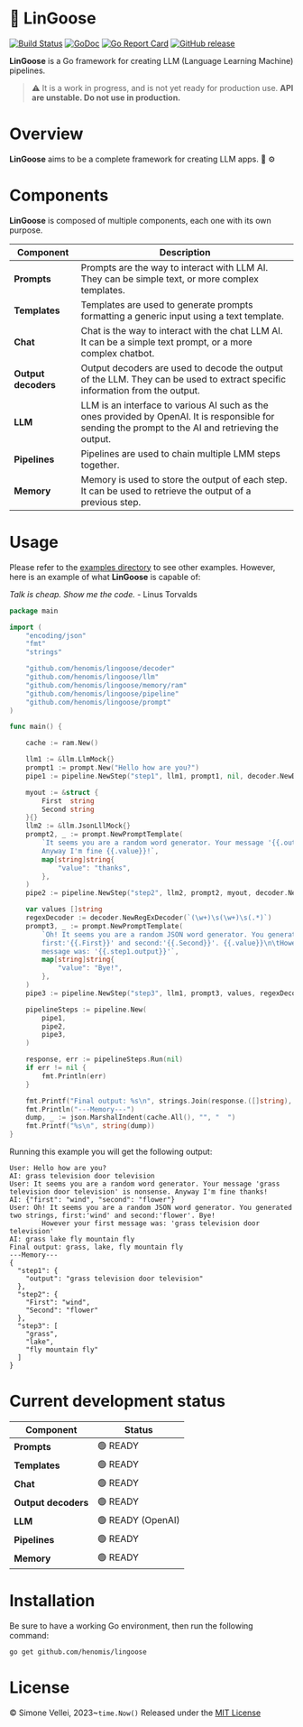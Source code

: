 # 🪿 LinGoose

[![Build Status](https://github.com/henomis/lingoose/actions/workflows/test.yml/badge.svg)](https://github.com/henomis/lingoose/actions/workflows/test.yml) [![GoDoc](https://godoc.org/github.com/henomis/lingoose?status.svg)](https://godoc.org/github.com/henomis/lingoose) [![Go Report Card](https://goreportcard.com/badge/github.com/henomis/lingoose)](https://goreportcard.com/report/github.com/henomis/lingoose) [![GitHub release](https://img.shields.io/github/release/henomis/lingoose.svg)](https://github.com/henomis/lingoose/releases)

**LinGoose** is a Go framework for creating LLM (Language Learning Machine) pipelines.
> :warning: It is a work in progress, and is not yet ready for production use. **API are unstable. Do not use in production.**

# Overview
**LinGoose** aims to be a complete framework for creating LLM apps. :robot: :gear:

# Components
**LinGoose** is composed of multiple components, each one with its own purpose.

| Component | Description |
| --- | --- |
|**Prompts** | Prompts are the way to interact with LLM AI. They can be simple text, or more complex templates. |
|**Templates** | Templates are used to generate prompts formatting a generic input using a text template. |
|**Chat** | Chat is the way to interact with the chat LLM AI. It can be a simple text prompt, or a more complex chatbot. |
|**Output decoders** | Output decoders are used to decode the output of the LLM. They can be used to extract specific information from the output. |
|**LLM** | LLM is an interface to various AI such as the ones provided by OpenAI. It is responsible for sending the prompt to the AI and retrieving the output. |
|**Pipelines** | Pipelines are used to chain multiple LMM steps together. |
|**Memory** | Memory is used to store the output of each step. It can be used to retrieve the output of a previous step. |

# Usage

Please refer to the [examples directory](examples/) to see other examples. However, here is an example of what **LinGoose** is capable of:

_Talk is cheap. Show me the code._ - Linus Torvalds

```go
package main

import (
	"encoding/json"
	"fmt"
	"strings"

	"github.com/henomis/lingoose/decoder"
	"github.com/henomis/lingoose/llm"
	"github.com/henomis/lingoose/memory/ram"
	"github.com/henomis/lingoose/pipeline"
	"github.com/henomis/lingoose/prompt"
)

func main() {

	cache := ram.New()

	llm1 := &llm.LlmMock{}
	prompt1 := prompt.New("Hello how are you?")
	pipe1 := pipeline.NewStep("step1", llm1, prompt1, nil, decoder.NewDefaultDecoder(), cache)

	myout := &struct {
		First  string
		Second string
	}{}
	llm2 := &llm.JsonLllMock{}
	prompt2, _ := prompt.NewPromptTemplate(
		`It seems you are a random word generator. Your message '{{.output}}' is nonsense. 
		Anyway I'm fine {{.value}}!`,
		map[string]string{
			"value": "thanks",
		},
	)
	pipe2 := pipeline.NewStep("step2", llm2, prompt2, myout, decoder.NewJSONDecoder(), cache)

	var values []string
	regexDecoder := decoder.NewRegExDecoder(`(\w+)\s(\w+)\s(.*)`)
	prompt3, _ := prompt.NewPromptTemplate(
		`Oh! It seems you are a random JSON word generator. You generated two strings, 
		first:'{{.First}}' and second:'{{.Second}}'. {{.value}}\n\tHowever your first 
		message was: '{{.step1.output}}'`,
		map[string]string{
			"value": "Bye!",
		},
	)
	pipe3 := pipeline.NewStep("step3", llm1, prompt3, values, regexDecoder, cache)

	pipelineSteps := pipeline.New(
		pipe1,
		pipe2,
		pipe3,
	)

	response, err := pipelineSteps.Run(nil)
	if err != nil {
		fmt.Println(err)
	}

	fmt.Printf("Final output: %s\n", strings.Join(response.([]string), ", "))
	fmt.Println("---Memory---")
	dump, _ := json.MarshalIndent(cache.All(), "", "  ")
	fmt.Printf("%s\n", string(dump))
}
```

Running this example you will get the following output:

```
User: Hello how are you?
AI: grass television door television
User: It seems you are a random word generator. Your message 'grass television door television' is nonsense. Anyway I'm fine thanks!
AI: {"first": "wind", "second": "flower"}
User: Oh! It seems you are a random JSON word generator. You generated two strings, first:'wind' and second:'flower'. Bye!
        However your first message was: 'grass television door television'
AI: grass lake fly mountain fly
Final output: grass, lake, fly mountain fly
---Memory---
{
  "step1": {
    "output": "grass television door television"
  },
  "step2": {
    "First": "wind",
    "Second": "flower"
  },
  "step3": [
    "grass",
    "lake",
    "fly mountain fly"
  ]
}
```



# Current development status

| Component | Status |
| --- | --- |
|**Prompts** | 🟢 READY|
|**Templates** | 🟢 READY|
|**Chat** | 🟢 READY|
|**Output decoders** | 🟢 READY|
|**LLM** | 🟢 READY (OpenAI)|
|**Pipelines** | 🟢 READY|
|**Memory** | 🟢 READY|


# Installation
Be sure to have a working Go environment, then run the following command:

```shell
go get github.com/henomis/lingoose
```


# License
© Simone Vellei, 2023~`time.Now()`
Released under the [MIT License](LICENSE)